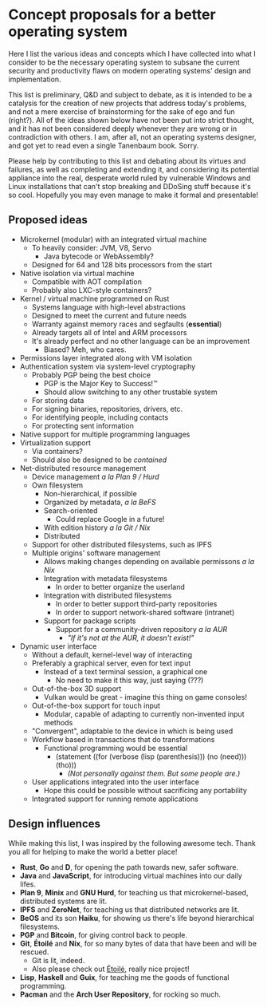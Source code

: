 # Concept proposals for a better operating system

Here I list the various ideas and concepts which I have collected into what I
consider to be the necessary operating system to subsane the current security
and productivity flaws on modern operating systems' design and implementation.

This list is preliminary, Q&D and subject to debate, as it is intended to be a
catalysis for the creation of new projects that address today's problems, and
not a mere exercise of brainstorming for the sake of ego and fun (right?). All
of the ideas shown below have not been put into strict thought, and it has not
been considered deeply whenever they are wrong or in contradiction with others.
I am, after all, not an operating systems designer, and got yet to read even a
single Tanenbaum book. Sorry.

Please help by contributing to this list and debating about its virtues and
failures, as well as completing and extending it, and considering its potential
appliance into the real, desperate world ruled by vulnerable Windows and Linux
installations that can't stop breaking and DDoSing stuff because it's so cool.
Hopefully you may even manage to make it formal and presentable!

## Proposed ideas

- Microkernel (modular) with an integrated virtual machine
	- To heavily consider: JVM, V8, Servo
		- Java bytecode or WebAssembly?
	- Designed for 64 and 128 bits processors from the start
- Native isolation via virtual machine
	- Compatible with AOT compilation
	- Probably also LXC-style containers?
- Kernel / virtual machine programmed on Rust
	- Systems language with high-level abstractions
	- Designed to meet the current and future needs
	- Warranty against memory races and segfaults (**essential**)
	- Already targets all of Intel and ARM processors
	- It's already perfect and no other language can be an improvement
		- Biased? Meh, who cares.
- Permissions layer integrated along with VM isolation
- Authentication system via system-level cryptography
	- Probably PGP being the best choice
		- PGP is the Major Key to Success!™
		- Should allow switching to any other trustable system
	- For storing data
	- For signing binaries, repositories, drivers, etc.
	- For identifying people, including contacts
	- For protecting sent information
- Native support for multiple programming languages
- Virtualization support
	- Via containers?
	- Should also be designed to be *contained*
- Net-distributed resource management
	- Device management *a la Plan 9 / Hurd*
	- Own filesystem
		- Non-hierarchical, if possible
		- Organized by metadata, *a la BeFS*
		- Search-oriented
			- Could replace Google in a future!
		- With edition history *a la Git / Nix*
		- Distributed
	- Support for other distributed filesystems, such as IPFS
	- Multiple origins' software management
		- Allows making changes depending on available permissons *a la Nix*
		- Integration with metadata filesystems 
			- In order to better organize the userland
		- Integration with distributed filesystems
			- In order to better support third-party repositories
			- In order to support network-shared software (intranet)
		- Support for package scripts
			- Support for a community-driven repository *a la AUR*
				- *"If it's not at the AUR, it doesn't exist!"*
- Dynamic user interface
	- Without a default, kernel-level way of interacting
	- Preferably a graphical server, even for text input
		- Instead of a text terminal session, a graphical one
			- No need to make it this way, just saying (???)
	- Out-of-the-box 3D support
		- Vulkan would be great - imagine this thing on game consoles!
	- Out-of-the-box support for touch input
		- Modular, capable of adapting to currently non-invented input methods
	- "Convergent", adaptable to the device in which is being used
	- Workflow based in transactions that do transformations
		- Functional programming would be essential
			- (statement ((for (verbose (lisp (parenthesis))) (no (need))) (tho)))
				- *(Not personally against them. But some people are.)*
	- User applications integrated into the user interface
		- Hope this could be possible without sacrificing any portability
	- Integrated support for running remote applications	

## Design influences

While making this list, I was inspired by the following awesome tech. Thank you all
for helping to make the world a better place!

- **Rust**, **Go** and **D**, for opening the path towards new, safer software. 
- **Java** and **JavaScript**, for introducing virtual machines into our daily lifes.
- **Plan 9**, **Minix** and **GNU Hurd**, for teaching us that microkernel-based, distributed systems are lit.
- **IPFS** and **ZeroNet**, for teaching us that distributed networks are lit.
- **BeOS** and its son **Haiku**, for showing us there's life beyond hierarchical filesystems.
- **PGP** and **Bitcoin**, for giving control back to people.
- **Git**, **Étoilé** and **Nix**, for so many bytes of data that have been and will be rescued.
	- Git is lit, indeed.
	- Also please check out [Étoilé](http://etoileos.com), really nice project!
- **Lisp**, **Haskell** and **Guix**, for teaching me the goods of functional programming.
- **Pacman** and the **Arch User Repository**, for rocking so much.

